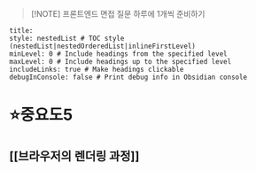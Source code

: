 >[!NOTE] 프론트엔드 면접 질문
>하루에 1개씩 준비하기

```table-of-contents
title: 
style: nestedList # TOC style (nestedList|nestedOrderedList|inlineFirstLevel)
minLevel: 0 # Include headings from the specified level
maxLevel: 0 # Include headings up to the specified level
includeLinks: true # Make headings clickable
debugInConsole: false # Print debug info in Obsidian console
```
# ⭐중요도5
## [[브라우저의 렌더링 과정]]